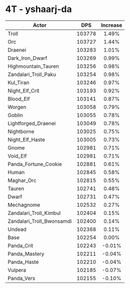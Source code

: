 # 4T - yshaarj-da
| Actor | DPS | Increase |
|---|:---:|:---:|
|Troll|103778|1.49%|
|Orc|103727|1.44%|
|Draenei|103283|1.01%|
|Dark_Iron_Dwarf|103269|0.99%|
|Highmountain_Tauren|103256|0.98%|
|Zandalari_Troll_Paku|103254|0.98%|
|Kul_Tiran|103246|0.97%|
|Night_Elf_Crit|103193|0.92%|
|Blood_Elf|103141|0.87%|
|Worgen|103058|0.79%|
|Goblin|103055|0.78%|
|Lightforged_Draenei|103049|0.78%|
|Nightborne|103025|0.75%|
|Night_Elf_Haste|103005|0.73%|
|Gnome|102981|0.71%|
|Void_Elf|102981|0.71%|
|Panda_Fortune_Cookie|102881|0.61%|
|Human|102845|0.58%|
|Maghar_Orc|102815|0.55%|
|Tauren|102741|0.48%|
|Dwarf|102731|0.47%|
|Mechagnome|102532|0.27%|
|Zandalari_Troll_Kimbul|102404|0.15%|
|Zandalari_Troll_Bwonsamdi|102400|0.14%|
|Undead|102368|0.11%|
|Base|102254|0.00%|
|Panda_Crit|102243|-0.01%|
|Panda_Mastery|102211|-0.04%|
|Panda_Haste|102210|-0.04%|
|Vulpera|102185|-0.07%|
|Panda_Vers|102155|-0.10%|
